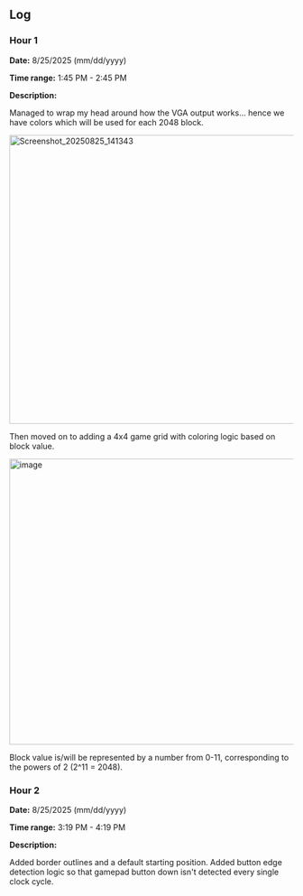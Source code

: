 ## Log

### Hour 1
**Date:** 8/25/2025 (mm/dd/yyyy)

**Time range:** 1:45 PM - 2:45 PM 

**Description:**

Managed to wrap my head around how the VGA output works... hence we have colors which will be used for each 2048 block.

<img width="728" height="512" alt="Screenshot_20250825_141343" src="https://github.com/user-attachments/assets/30823aaf-a04e-4cc4-83e6-f5f9748e7cec" />

Then moved on to adding a 4x4 game grid with coloring logic based on block value.

<img width="731" height="507" alt="image" src="https://github.com/user-attachments/assets/d6981c05-1df8-4949-ad61-432a7767abba" />

Block value is/will be represented by a number from 0-11, corresponding to the powers of 2 (2^11 = 2048).


### Hour 2
**Date:** 8/25/2025 (mm/dd/yyyy)

**Time range:** 3:19 PM - 4:19 PM 

**Description:**

Added border outlines and a default starting position. Added button edge detection logic so that gamepad button down isn't detected every single clock cycle.
